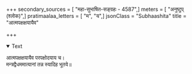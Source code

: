 +++
secondary_sources = [ "महा-सुभाषित-सङ्ग्रहः - 4587",]
meters = [ "अनुष्टुप् (श्लोक)",]
pratimaalaa_letters = [ "म", "य",]
jsonClass = "Subhaashita"
title = "आत्मपक्षक्षयायैव"

+++

<details open><summary>Text</summary>

आत्मपक्षक्षयायैव परपक्षोदयाय च।  
मन्त्रद्वैधममात्यानां तन्न स्यादिह भूतये॥
</details>
